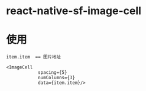 # react-native-sf-image-cell

# 使用   
```
item.item  == 图片地址

<ImageCell
            spacing={5}
            numColumns={3}
            data={item.item}/>
```
